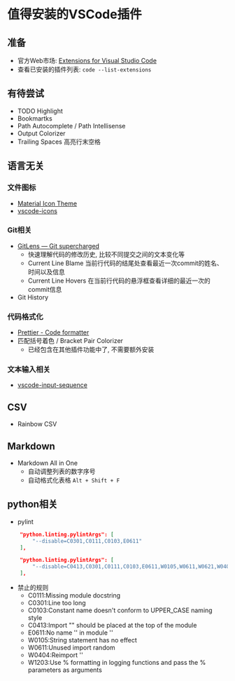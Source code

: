 # 值得安装的VSCode插件

## 准备

- 官方Web市场: [Extensions for Visual Studio Code](https://marketplace.visualstudio.com/vscode)
- 查看已安装的插件列表: `code --list-extensions`

## 有待尝试

- TODO Highlight
- Bookmartks
- Path Autocomplete / Path Intellisense
- Output Colorizer
- Trailing Spaces 高亮行末空格

## 语言无关

### 文件图标

- [Material Icon Theme](https://marketplace.visualstudio.com/items?itemName=PKief.material-icon-theme)
- [vscode-icons](https://marketplace.visualstudio.com/items?itemName=vscode-icons-team.vscode-icons)


### Git相关

- [GitLens — Git supercharged](https://marketplace.visualstudio.com/items?itemName=eamodio.gitlens)
  - 快速理解代码的修改历史, 比较不同提交之间的文本变化等
  + Current Line Blame
    当前行代码的结尾处查看最近一次commit的姓名、时间以及信息
  + Current Line Hovers
    在当前行代码的悬浮框查看详细的最近一次的commit信息
- Git History

### 代码格式化
- [Prettier - Code formatter](https://marketplace.visualstudio.com/items?itemName=esbenp.prettier-vscode)
- 匹配括号着色 / Bracket Pair Colorizer
  - 已经包含在其他插件功能中了, 不需要额外安装

### 文本输入相关

- [vscode-input-sequence](https://marketplace.visualstudio.com/items?itemName=tomoki1207.vscode-input-sequence)

## CSV

- Rainbow CSV
  
## Markdown

- Markdown All in One
  + 自动调整列表的数字序号
  + 自动格式化表格
    `Alt + Shift + F`

## python相关

- pylint

```json
    "python.linting.pylintArgs": [
        "--disable=C0301,C0111,C0103,E0611"
    ],

    "python.linting.pylintArgs": [
        "--disable=C0413,C0301,C0111,C0103,E0611,W0105,W0611,W0621,W0404"
    ],
```

- 禁止的规则
  - C0111:Missing module docstring
  - C0301:Line too long
  - C0103:Constant name doesn't conform to UPPER_CASE naming style
  - C0413:Import "" should be placed at the top of the module
  - E0611:No name '' in module ''
  - W0105:String statement has no effect
  - W0611:Unused import random
  - W0404:Reimport ''
  - W1203:Use % formatting in logging functions and pass the % parameters as arguments
